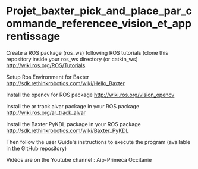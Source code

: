 # Projet_baxter_pick_and_place_par_commande_referencee_vision_et_apprentissage

Create a ROS package (ros_ws) following ROS tutorials (clone this repository inside your ros_ws directory (or catkin_ws) http://wiki.ros.org/ROS/Tutorials

Setup Ros Environment for Baxter http://sdk.rethinkrobotics.com/wiki/Hello_Baxter

Install the opencv for ROS package http://wiki.ros.org/vision_opencv

Install the ar track alvar package in your ROS package http://wiki.ros.org/ar_track_alvar

Install the Baxter PyKDL package in your ROS package http://sdk.rethinkrobotics.com/wiki/Baxter_PyKDL

Then follow the user Guide's instructions to execute the program (available in the GitHub repository)

Vidéos are on the Youtube channel : Aip-Primeca Occitanie
